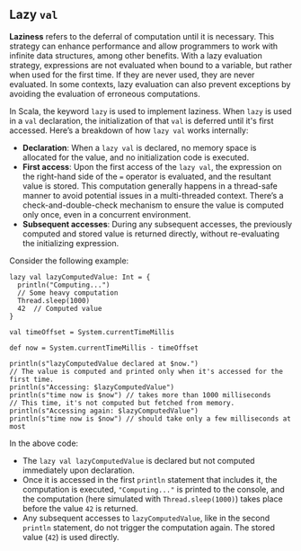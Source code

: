 ## Lazy `val`

**Laziness** refers to the deferral of computation until it is necessary.
This strategy can enhance performance and allow programmers to work with infinite data structures, among other benefits.
With a lazy evaluation strategy, expressions are not evaluated when bound to a variable, but rather when used for the first time.
If they are never used, they are never evaluated.
In some contexts, lazy evaluation can also prevent exceptions by avoiding the evaluation of erroneous computations.

In Scala, the keyword `lazy` is used to implement laziness.
When `lazy` is used in a `val` declaration, the initialization of that `val` is deferred until it's first accessed.
Here’s a breakdown of how `lazy val` works internally:

* **Declaration**: When a `lazy val` is declared, no memory space is allocated for the value, and no initialization code is executed.
* **First access**: Upon the first access of the `lazy val`, the expression on the right-hand side of the `=` operator is evaluated,
  and the resultant value is stored.
  This computation generally happens in a thread-safe manner to avoid potential issues in a multi-threaded context.
  There’s a check-and-double-check mechanism to ensure the value is computed only once, even in a concurrent environment.
* **Subsequent accesses**: During any subsequent accesses, the previously computed and stored value is returned directly,
  without re-evaluating the initializing expression.

Consider the following example:

```
lazy val lazyComputedValue: Int = {
  println("Computing...")
  // Some heavy computation
  Thread.sleep(1000)
  42  // Computed value
}

val timeOffset = System.currentTimeMillis

def now = System.currentTimeMillis - timeOffset

println(s"lazyComputedValue declared at $now.")
// The value is computed and printed only when it's accessed for the first time.
println(s"Accessing: $lazyComputedValue")
println(s"time now is $now") // takes more than 1000 milliseconds
// This time, it's not computed but fetched from memory.
println(s"Accessing again: $lazyComputedValue")
println(s"time now is $now") // should take only a few milliseconds at most
```

In the above code:
* The `lazy val lazyComputedValue` is declared but not computed immediately upon declaration.
* Once it is accessed in the first `println` statement that includes it, the computation is executed, `"Computing..."` is printed to the console,
  and the computation (here simulated with `Thread.sleep(1000)`) takes place before the value `42` is returned.
* Any subsequent accesses to `lazyComputedValue`, like in the second `println` statement, do not trigger the computation again.
  The stored value (`42`) is used directly.
